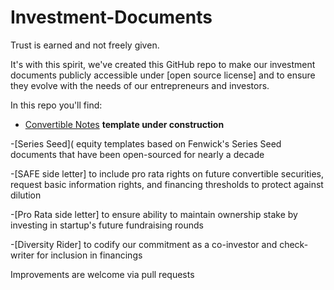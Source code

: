 # Investment-Documents

Trust is earned and not freely given.

It's with this spirit, we've created this GitHub repo to make our investment documents publicly accessible under [open source license] and to ensure they evolve with the needs of our entrepreneurs and investors. 

In this repo you'll find:

* [Convertible Notes](https://github.com/ierollins-rocket/Investment-Documents/blob/master/Convertible%20Note) **template under construction**

-[Series Seed]( equity templates based on Fenwick's Series Seed documents that have been open-sourced for nearly a decade

-[SAFE side letter] to include pro rata rights on future convertible securities, request basic information rights, and financing thresholds to protect against dilution

-[Pro Rata side letter] to ensure ability to maintain ownership stake by investing in startup's future fundraising rounds

-[Diversity Rider] to codify our commitment as a co-investor and check-writer for inclusion in financings 

Improvements are welcome via pull requests

